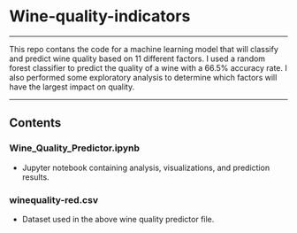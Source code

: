 # Wine-quality-indicators
-------------------------

This repo contans the code for a machine learning model that will classify and predict wine quality based on 11 different factors. 
I used a random forest classifier to predict the quality of a wine with a 66.5% accuracy rate. I also performed some exploratory analysis to determine which factors will have the largest impact on quality.

-------------------------

Contents
-------------------------

### Wine_Quality_Predictor.ipynb
* Jupyter notebook containing analysis, visualizations, and prediction results.

### winequality-red.csv
* Dataset used in the above wine quality predictor file.
